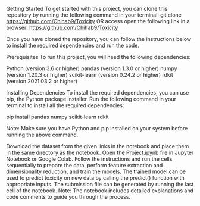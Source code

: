 Getting Started
To get started with this project, you can clone this repository by running the following command in your terminal:
git clone https://github.com/Chihab9/Toxicity
OR
access open the following link in a browser:
https://github.com/Chihab9/Toxicity

Once you have cloned the repository, you can follow the instructions below to install the required dependencies and run the code.

Prerequisites
To run this project, you will need the following dependencies:

Python (version 3.6 or higher)
pandas (version 1.3.0 or higher)
numpy (version 1.20.3 or higher)
scikit-learn (version 0.24.2 or higher)
rdkit (version 2021.03.2 or higher)

Installing Dependencies
To install the required dependencies, you can use pip, the Python package installer. Run the following command in your terminal to install all the required dependencies:

pip install pandas numpy scikit-learn rdkit

Note: Make sure you have Python and pip installed on your system before running the above command.

Download the dataset from the given links in the notebook and place them in the same directory as the notebook.
Open the Project.ipynb file in Jupyter Notebook or Google Colab.
Follow the instructions and run the cells sequentially to prepare the data, perform feature extraction and dimensionality reduction, and train the models.
The trained model can be used to predict toxicity on new data by calling the predict() function with appropriate inputs.
The submission file can be generated by running the last cell of the notebook.
Note: The notebook includes detailed explanations and code comments to guide you through the process.
  
